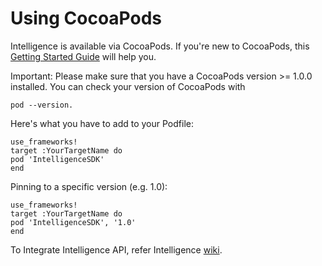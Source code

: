 # Using CocoaPods

Intelligence is available via CocoaPods. If you're new to CocoaPods, this [Getting Started Guide](https://guides.cocoapods.org/using/using-cocoapods.html) will help you.

Important: Please make sure that you have a CocoaPods version >= 1.0.0 installed. You can check your version of CocoaPods with 

```
pod --version.
```

Here's what you have to add to your Podfile:

```
use_frameworks!
target :YourTargetName do
pod 'IntelligenceSDK'
end
```

Pinning to a specific version (e.g. 1.0):

```
use_frameworks!
target :YourTargetName do
pod 'IntelligenceSDK', '1.0'
end
```
To Integrate Intelligence API, refer Intelligence [wiki](https://github.com/tigerspike/Intelligence-iOS-Framework/wiki/Intelligence-iOS-Framework).
